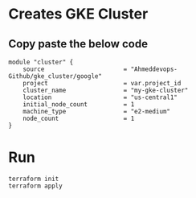# Creates GKE Cluster #


## Copy paste the below code ##

```
module "cluster" {
    source                      = "Ahmeddevops-Github/gke_cluster/google"
    project                     = var.project_id
    cluster_name                = "my-gke-cluster"
    location                    = "us-central1"
    initial_node_count          = 1
    machine_type                = "e2-medium"
    node_count                  = 1
}
```


# Run #
```
terraform init 
terraform apply 
```